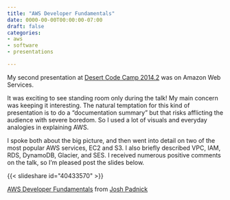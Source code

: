 ```yaml
---
title: "AWS Developer Fundamentals"
date: 0000-00-00T00:00:00-07:00
draft: false
categories:
- aws
- software
- presentations

---
```

My second presentation at [Desert Code Camp 2014.2](http://oct2014.desertcodecamp.com/home) was on Amazon Web Services.

It was exciting to see standing room only during the talk! My main concern was keeping it interesting. The natural temptation for this kind of presentation is to do a “documentation summary” but that risks afflicting the audience with severe boredom. So I used a lot of visuals and everyday analogies in explaining AWS.

I spoke both about the big picture, and then went into detail on two of the most popular AWS services, EC2 and S3. I also briefly described VPC, IAM, RDS, DynamoDB, Glacier, and SES. I received numerous positive comments on the talk, so I’m pleased post the slides below.

{{< slideshare id="40433570" >}}

[AWS Developer Fundamentals](https://www.slideshare.net/JoshPadnick/aws-developer-fundamentals) from [Josh Padnick](https://www.slideshare.net/JoshPadnick)